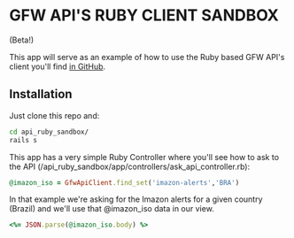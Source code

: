 # GFW API'S RUBY CLIENT SANDBOX

(Beta!)

This app will serve as an example of how to use the Ruby based GFW API's client you'll find [in GitHub](https://github.com/Vizzuality/gfw-ruby-client-library).

## Installation

Just clone this repo and:
```bash
cd api_ruby_sandbox/
rails s
```

This app has a very simple Ruby Controller where you'll see how to ask to the API (/api_ruby_sandbox/app/controllers/ask_api_controller.rb):
```ruby
@imazon_iso = GfwApiClient.find_set('imazon-alerts','BRA')
```
In that example we're asking for the Imazon alerts for a given country (Brazil) and we'll use that @imazon_iso data in our view.
```ruby
<%= JSON.parse(@imazon_iso.body) %>
```